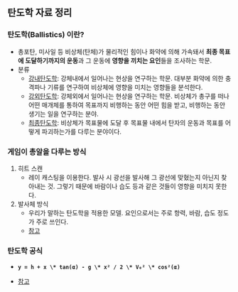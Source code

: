## 탄도학 자료 정리

### 탄도학(Ballistics) 이란?

- 총포탄, 미사일 등 비상체(탄체)가 물리적인 힘이나 화약에 의해 가속돼서 **최종 목표에 도달하기까지의 운동**과 그 운동에 **영향을 끼치는 요인**들을 조사하는 학문.
- 분류
  - [강내탄도학](https://ko.wikipedia.org/w/index.php?title=강내탄도학&action=edit&redlink=1): 강체내에서 일어나는 현상을 연구하는 학문. 대부분 화약에 의한 충격파나 기류를 연구하여 비상체에 영향을 미치는 영향들을 분석한다.
  - [강외탄도학](https://ko.wikipedia.org/w/index.php?title=강외탄도학&action=edit&redlink=1): 강체외에서 일어나는 현상을 연구하는 학문. 비상체가 총구를 떠나 어떤 매개체를 통하여 목표까지 비행하는 동안 어떤 힘을 받고, 비행하는 동안 생기는 일을 연구하는 분야.
  - [최종탄도학](https://ko.wikipedia.org/w/index.php?title=최종탄도학&action=edit&redlink=1): 비상체가 목표물에 도달 후 목표물 내에서 탄자의 운동과 목표를 어떻게 파괴하는가를 다루는 분야이다.

### 게임이 총알을 다루는 방식

1. 히트 스캔
   - 레이 캐스팅을 이용한다. 발사 시 광선을 발사해 그 광선에 맞혔는지 아닌지 찾아내는 것. 그렇기 때문에 바람이나 습도 등과 같은 것들이 영향을 미치지 못한다.
2. 발사체 방식
   - 우리가 말하는 탄도학을 적용한 모델. 요인으로서는 주로 항력, 바람, 습도 정도가 주로 쓰인다.
   - [참고](https://youtu.be/sLvvDpjtJrE)

### 탄도학 공식

- **`y = h + x \* tan(α) - g \* x² / 2 \* V₀² \* cos²(α)`**

- [참고](https://www.omnicalculator.com/physics/trajectory-projectile-motion) 


